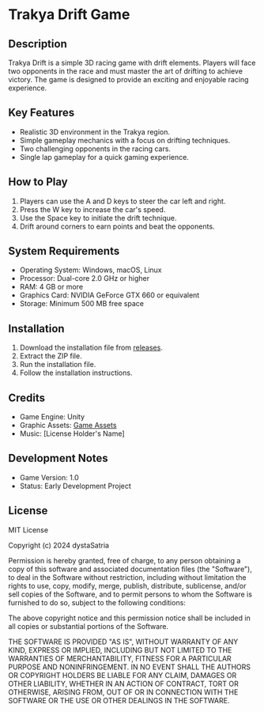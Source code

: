 # Trakya Drift Game

## Description
Trakya Drift is a simple 3D racing game with drift elements. Players will face two opponents in the race and must master the art of drifting to achieve victory. The game is designed to provide an exciting and enjoyable racing experience.

## Key Features
- Realistic 3D environment in the Trakya region.
- Simple gameplay mechanics with a focus on drifting techniques.
- Two challenging opponents in the racing cars.
- Single lap gameplay for a quick gaming experience.

## How to Play
1. Players can use the A and D keys to steer the car left and right.
2. Press the W key to increase the car's speed.
3. Use the Space key to initiate the drift technique.
4. Drift around corners to earn points and beat the opponents.

## System Requirements
- Operating System: Windows, macOS, Linux
- Processor: Dual-core 2.0 GHz or higher
- RAM: 4 GB or more
- Graphics Card: NVIDIA GeForce GTX 660 or equivalent
- Storage: Minimum 500 MB free space

## Installation
1. Download the installation file from [releases](link-release).
2. Extract the ZIP file.
3. Run the installation file.
4. Follow the installation instructions.

## Credits
- Game Engine: Unity
- Graphic Assets: [Game Assets](https://t.me/c/1990722568/2)
- Music: [License Holder's Name]


## Development Notes
- Game Version: 1.0
- Status: Early Development Project


## License
MIT License

Copyright (c) 2024 dystaSatria

Permission is hereby granted, free of charge, to any person obtaining a copy
of this software and associated documentation files (the "Software"), to deal
in the Software without restriction, including without limitation the rights
to use, copy, modify, merge, publish, distribute, sublicense, and/or sell
copies of the Software, and to permit persons to whom the Software is
furnished to do so, subject to the following conditions:

The above copyright notice and this permission notice shall be included in all
copies or substantial portions of the Software.

THE SOFTWARE IS PROVIDED "AS IS", WITHOUT WARRANTY OF ANY KIND, EXPRESS OR
IMPLIED, INCLUDING BUT NOT LIMITED TO THE WARRANTIES OF MERCHANTABILITY,
FITNESS FOR A PARTICULAR PURPOSE AND NONINFRINGEMENT. IN NO EVENT SHALL THE
AUTHORS OR COPYRIGHT HOLDERS BE LIABLE FOR ANY CLAIM, DAMAGES OR OTHER
LIABILITY, WHETHER IN AN ACTION OF CONTRACT, TORT OR OTHERWISE, ARISING FROM,
OUT OF OR IN CONNECTION WITH THE SOFTWARE OR THE USE OR OTHER DEALINGS IN THE
SOFTWARE.
